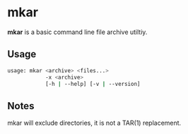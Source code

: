 # mkar

**mkar** is a basic command line file archive utiltiy.

## Usage

```bash
usage: mkar <archive> <files...>
            -x <archive>
            [-h | --help] [-v | --version] 
```

## Notes
mkar will exclude directories, it is not a TAR(1) replacement.
